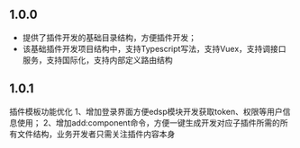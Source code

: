 ## 1.0.0
- 提供了插件开发的基础目录结构，方便插件开发；
- 该基础插件开发项目结构中，支持Typescript写法，支持Vuex，支持调接口服务，支持国际化，支持内部定义路由结构

## 1.0.1
插件模板功能优化
1、增加登录界面方便edsp模块开发获取token、权限等用户信息使用；
2、增加add:component命令，方便一键生成开发对应子插件所需的所有文件结构，业务开发者只需关注插件内容本身

